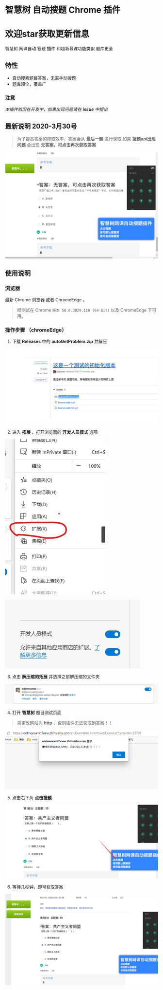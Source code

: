 # 智慧树 自动搜题 Chrome 插件
# 欢迎star获取更新信息
智慧树 网课自动 答题 插件 和超新慕课功能类似 题库更全
## 特性

- 自动搜素题目答案，无需手动搜题
- 题库超全，覆盖广

### 注意

_本插件依旧在开发中，如果出现问题请在 **issue** 中提出_

## 最新说明 2020-3月30号
> 为了提高答案的爬取效率，答案会从 __最后一题__ 进行获取
如果 __搜题api出现问题__ 会出现 __无答案，可点击再次获取答案__ 

![](智慧树网自动搜题/img/9.jpg)




## 使用说明

### 浏览器

最新 Chrome 浏览器 或者 ChromeEdge 。

> 经测试在 Chrome `版本 58.0.3029.110 (64-bit)` 以及 ChromeEdge 下可用。

### 操作步骤 （chromeEdge）

1. 下载 **Releases** 中的 **autoGetProblem.zip** 并解压

![](智慧树网自动搜题/img/8.jpg)

2. 进入 **拓展** ，打开浏览器的 **开发人员模式** 选项

![img](智慧树网自动搜题/img/4.jpg)

![img](智慧树网自动搜题/img/5.jpg)

3. 点击 **解压缩的拓展** 并选择之前解压缩的文件夹

![img](智慧树网自动搜题/img/6.jpg)

4. 打开 **智慧树** 题目测试页面

> 需更改网站为 **http** ，否则插件无法获取到答案！！

![img](智慧树网自动搜题/img/1.png)

5. 点击右下角 **点击搜题**

![img](智慧树网自动搜题/img/2.png)


6. 等待几秒钟，即可获取答案

![img](智慧树网自动搜题/img/3.jpg)

